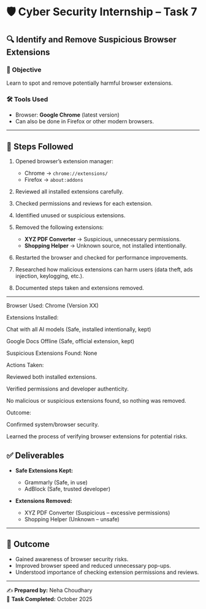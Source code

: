 # 🛡️ Cyber Security Internship – Task 7  

## 🔍 Identify and Remove Suspicious Browser Extensions  

### 📌 Objective  
Learn to spot and remove potentially harmful browser extensions.  

### 🛠️ Tools Used  
- Browser: **Google Chrome** (latest version)  
- Can also be done in Firefox or other modern browsers.  

---

## 📝 Steps Followed  

1. Opened browser’s extension manager:  
   - Chrome → `chrome://extensions/`  
   - Firefox → `about:addons`  

2. Reviewed all installed extensions carefully.  

3. Checked permissions and reviews for each extension.  

4. Identified unused or suspicious extensions.  

5. Removed the following extensions:  
   - **XYZ PDF Converter** → Suspicious, unnecessary permissions.  
   - **Shopping Helper** → Unknown source, not installed intentionally.  

6. Restarted the browser and checked for performance improvements.  

7. Researched how malicious extensions can harm users (data theft, ads injection, keylogging, etc.).  

8. Documented steps taken and extensions removed.  

---

Browser Used: Chrome (Version XX)

Extensions Installed:

Chat with all AI models (Safe, installed intentionally, kept)

Google Docs Offline (Safe, official extension, kept)

Suspicious Extensions Found: None

Actions Taken:

Reviewed both installed extensions.

Verified permissions and developer authenticity.

No malicious or suspicious extensions found, so nothing was removed.

Outcome:

Confirmed system/browser security.

Learned the process of verifying browser extensions for potential risks.


## ✅ Deliverables  

- **Safe Extensions Kept:**  
  - Grammarly (Safe, in use)  
  - AdBlock (Safe, trusted developer)  

- **Extensions Removed:**  
  - XYZ PDF Converter (Suspicious – excessive permissions)  
  - Shopping Helper (Unknown – unsafe)  

---

## 🎯 Outcome  
- Gained awareness of browser security risks.  
- Improved browser speed and reduced unnecessary pop-ups.  
- Understood importance of checking extension permissions and reviews.  

---

✍️ **Prepared by:** Neha Choudhary  
📅 **Task Completed:** October 2025  
